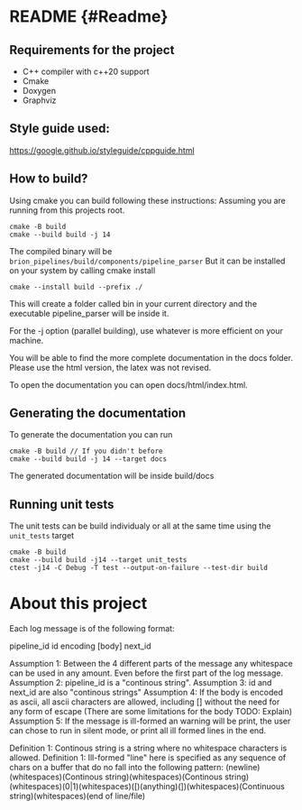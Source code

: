 # README {#Readme}
## Requirements for the project

- C++ compiler with c++20 support
- Cmake
- Doxygen
- Graphviz

## Style guide used:
https://google.github.io/styleguide/cppguide.html

## How to build?

Using cmake you can build following these instructions:
Assuming you are running from this projects root.
```
cmake -B build
cmake --build build -j 14
```

The compiled binary will be `brion_pipelines/build/components/pipeline_parser`
But it can be installed on your system by calling cmake install
```
cmake --install build --prefix ./
```
This will create a folder called bin in your current directory and the executable pipeline_parser will be inside it.

For the -j option (parallel building), use whatever is more efficient on your machine. 

You will be able to find the more complete documentation in the docs folder. Please use the html version, the latex was not revised.

To open the documentation you can open docs/html/index.html.

## Generating the documentation
To generate the documentation you can run
```
cmake -B build // If you didn't before
cmake --build build -j 14 --target docs
```

The generated documentation will be inside build/docs

## Running unit tests

The unit tests can be build individualy or all at the same time using the `unit_tests` target
```
cmake -B build
cmake --build build -j14 --target unit_tests
ctest -j14 -C Debug -T test --output-on-failure --test-dir build
```

# About this project
Each log message is of the following format:

pipeline_id id encoding [body] next_id 

Assumption 1: Between the 4 different parts of the message any whitespace can be used in any amount. Even before the first part of the log message.
Assumption 2: pipeline_id is a "continous string".
Assumption 3: id and next_id are also "continous strings"
Assumption 4: If the body is encoded as ascii, all ascii characters are allowed, including [] without the need for any form of escape (There are some limitations for the body TODO: Explain)
Assumption 5: If the message is ill-formed an warning will be print, the user can chose to run in silent mode, or print all ill formed lines in the end.

Definition 1: Continous string is a string where no whitespace characters is allowed.
Definition 1: Ill-formed "line" here is specified as any sequence of chars on a buffer that do no fall into the following pattern:
(newline)(whitespaces)(Continous string)(whitespaces)(Continous string)(whitespaces)(0|1)(whitespaces)([)(anything)(])(whitespaces)(Continuous string)(whitespaces)(end of line/file)
